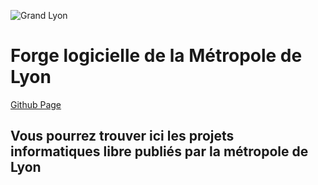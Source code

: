 ![Grand Lyon](Images/Logo_GL_couleur_72.jpg)

Forge logicielle de la Métropole de Lyon
========================================

[Github Page](https://github.com/grandlyon)

Vous pourrez trouver ici les projets informatiques libre publiés par la métropole de Lyon
-----------------------------------------------------------------------------------------